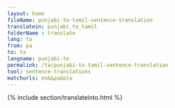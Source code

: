 ```yaml
---
layout: home
fileName: punjabi-to-tamil-sentence-translation
translatein: punjabi_to_tamil
folderName : translate
lang: ta
from: pa
to: ta
langname: punjabi-to
permalink: /ta/punjabi-to-tamil-sentence-translation
tool: sentence-translations
matchurls: en&&pa&&ta
---
```

{% include section/translateinto.html %}

